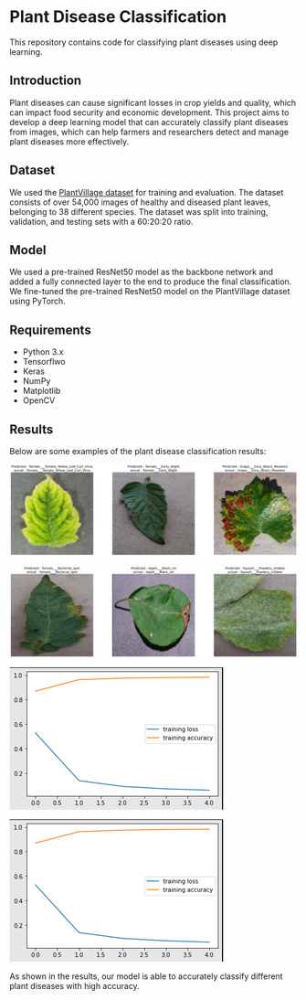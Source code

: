 # Plant Disease Classification

This repository contains code for classifying plant diseases using deep learning.

## Introduction

Plant diseases can cause significant losses in crop yields and quality, which can impact food security and economic development. This project aims to develop a deep learning model that can accurately classify plant diseases from images, which can help farmers and researchers detect and manage plant diseases more effectively.

## Dataset

We used the [PlantVillage dataset](https://github.com/spMohanty/PlantVillage-Dataset) for training and evaluation. The dataset consists of over 54,000 images of healthy and diseased plant leaves, belonging to 38 different species. The dataset was split into training, validation, and testing sets with a 60:20:20 ratio.

## Model

We used a pre-trained ResNet50 model as the backbone network and added a fully connected layer to the end to produce the final classification. We fine-tuned the pre-trained ResNet50 model on the PlantVillage dataset using PyTorch.

## Requirements

* Python 3.x
* Tensorflwo
* Keras
* NumPy
* Matplotlib
* OpenCV
## Results

Below are some examples of the plant disease classification results:

![Result 1](testing/pred_1.png)

![Result 2](testing/pred_2.png)

![Result 3](train.png)

![Result 4](val.png)


As shown in the results, our model is able to accurately classify different plant diseases with high accuracy.